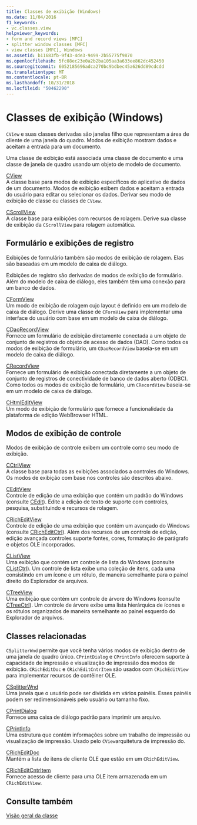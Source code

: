 ```yaml
---
title: Classes de exibição (Windows)
ms.date: 11/04/2016
f1_keywords:
- vc.classes.view
helpviewer_keywords:
- form and record views [MFC]
- splitter window classes [MFC]
- view classes [MFC], Windows
ms.assetid: b11683fb-9f43-4de3-9499-2b55775f9870
ms.openlocfilehash: 5fc08ec23e0a2b2ba105aa3a633ee862dc452450
ms.sourcegitcommit: 6052185696adca270bc9bdbec45a626dd89cdcdd
ms.translationtype: MT
ms.contentlocale: pt-BR
ms.lasthandoff: 10/31/2018
ms.locfileid: "50462290"
---
```

# <a name="view-classes-windows"></a>Classes de exibição (Windows)

`CView` e suas classes derivadas são janelas filho que representam a área de cliente de uma janela do quadro. Modos de exibição mostram dados e aceitam a entrada para um documento.

Uma classe de exibição está associada uma classe de documento e uma classe de janela de quadro usando um objeto de modelo de documento.

[CView](../mfc/reference/cview-class.md)<br/>
A classe base para modos de exibição específicos do aplicativo de dados de um documento. Modos de exibição exibem dados e aceitam a entrada do usuário para editar ou selecionar os dados. Derivar seu modo de exibição de classe ou classes de `CView`.

[CScrollView](../mfc/reference/cscrollview-class.md)<br/>
A classe base para exibições com recursos de rolagem. Derive sua classe de exibição da `CScrollView` para rolagem automática.

## <a name="form-and-record-views"></a>Formulário e exibições de registro

Exibições de formulário também são modos de exibição de rolagem. Elas são baseadas em um modelo de caixa de diálogo.

Exibições de registro são derivadas de modos de exibição de formulário. Além do modelo de caixa de diálogo, eles também têm uma conexão para um banco de dados.

[CFormView](../mfc/reference/cformview-class.md)<br/>
Um modo de exibição de rolagem cujo layout é definido em um modelo de caixa de diálogo. Derive uma classe de `CFormView` para implementar uma interface do usuário com base em um modelo de caixa de diálogo.

[CDaoRecordView](../mfc/reference/cdaorecordview-class.md)<br/>
Fornece um formulário de exibição diretamente conectada a um objeto de conjunto de registros do objeto de acesso de dados (DAO). Como todos os modos de exibição de formulário, um `CDaoRecordView` baseia-se em um modelo de caixa de diálogo.

[CRecordView](../mfc/reference/crecordview-class.md)<br/>
Fornece um formulário de exibição conectada diretamente a um objeto de conjunto de registros de conectividade de banco de dados aberto (ODBC). Como todos os modos de exibição de formulário, um `CRecordView` baseia-se em um modelo de caixa de diálogo.

[CHtmlEditView](../mfc/reference/chtmleditview-class.md)<br/>
Um modo de exibição de formulário que fornece a funcionalidade da plataforma de edição WebBrowser HTML.

## <a name="control-views"></a>Modos de exibição de controle

Modos de exibição de controle exibem um controle como seu modo de exibição.

[CCtrlView](../mfc/reference/cctrlview-class.md)<br/>
A classe base para todas as exibições associados a controles do Windows. Os modos de exibição com base nos controles são descritos abaixo.

[CEditView](../mfc/reference/ceditview-class.md)<br/>
Controle de edição de uma exibição que contém um padrão do Windows (consulte [CEdit](../mfc/reference/cedit-class.md)). Edite a edição de texto de suporte com controles, pesquisa, substituindo e recursos de rolagem.

[CRichEditView](../mfc/reference/cricheditview-class.md)<br/>
Controle de edição de uma exibição que contém um avançado do Windows (consulte [CRichEditCtrl](../mfc/reference/cricheditctrl-class.md)). Além dos recursos de um controle de edição, edição avançada controles suporte fontes, cores, formatação de parágrafo e objetos OLE incorporados.

[CListView](../mfc/reference/clistview-class.md)<br/>
Uma exibição que contém um controle de lista do Windows (consulte [CListCtrl](../mfc/reference/clistctrl-class.md)). Um controle de lista exibe uma coleção de itens, cada uma consistindo em um ícone e um rótulo, de maneira semelhante para o painel direito do Explorador de arquivos.

[CTreeView](../mfc/reference/ctreeview-class.md)<br/>
Uma exibição que contém um controle de árvore do Windows (consulte [CTreeCtrl](../mfc/reference/ctreectrl-class.md)). Um controle de árvore exibe uma lista hierárquica de ícones e os rótulos organizados de maneira semelhante ao painel esquerdo do Explorador de arquivos.

## <a name="related-classes"></a>Classes relacionadas

`CSplitterWnd` permite que você tenha vários modos de exibição dentro de uma janela de quadro único. `CPrintDialog` e `CPrintInfo` oferecem suporte à capacidade de impressão e visualização de impressão dos modos de exibição. `CRichEditDoc` e `CRichEditCntrItem` são usados com `CRichEditView` para implementar recursos de contêiner OLE.

[CSplitterWnd](../mfc/reference/csplitterwnd-class.md)<br/>
Uma janela que o usuário pode ser dividida em vários painéis. Esses painéis podem ser redimensionáveis pelo usuário ou tamanho fixo.

[CPrintDialog](../mfc/reference/cprintdialog-class.md)<br/>
Fornece uma caixa de diálogo padrão para imprimir um arquivo.

[CPrintInfo](../mfc/reference/cprintinfo-structure.md)<br/>
Uma estrutura que contém informações sobre um trabalho de impressão ou visualização de impressão. Usado pelo `CView`arquitetura de impressão do.

[CRichEditDoc](../mfc/reference/cricheditdoc-class.md)<br/>
Mantém a lista de itens de cliente OLE que estão em um `CRichEditView`.

[CRichEditCntrItem](../mfc/reference/cricheditcntritem-class.md)<br/>
Fornece acesso de cliente para uma OLE item armazenada em um `CRichEditView`.

## <a name="see-also"></a>Consulte também

[Visão geral da classe](../mfc/class-library-overview.md)

